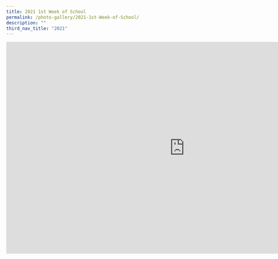 ```yaml
---
title: 2021 1st Week of School
permalink: /photo-gallery/2021-1st-Week-of-School/
description: ""
third_nav_title: "2021"
---
```


<iframe allowfullscreen="true" height="569" width="960" frameborder="0" src="https://docs.google.com/presentation/d/e/2PACX-1vTOe3zyouLW6s3KT1bvEylJGP2L77YMNtfieHuXkO4WNM4D1wjKJmELvq_d2zJMvTi-hp0sXcI-hZBJ/embed?start=true&amp;loop=true&amp;delayms=5000"></iframe>